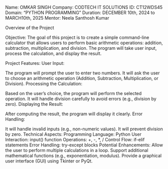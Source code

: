 Name: OMKAR SINGH
Company: CODTECH IT SOLUTIONS
ID: CT12WDS45
Domain: “PYTHON PROGRAMMING”
Duration: DECEMBER 10th, 2024 to MARCH10th, 2025
Mentor: Neela Santhosh Kumar

Overview of the Project 

Objective:
The goal of this project is to create a simple command-line calculator that allows users to perform basic arithmetic operations: addition, subtraction, multiplication, and division. The program will take user input, process the calculation, and display the result.

Project Features:
User Input:

The program will prompt the user to enter two numbers.
It will ask the user to choose an arithmetic operation (Addition, Subtraction, Multiplication, or Division).
Processing the Calculation:

Based on the user’s choice, the program will perform the selected operation.
It will handle division carefully to avoid errors (e.g., division by zero).
Displaying the Result:

After computing the result, the program will display it clearly.
Error Handling:

It will handle invalid inputs (e.g., non-numeric values).
It will prevent division by zero.
Technical Aspects:
Programming Language: Python
User Interaction: input() function
Operations: +, -, *, /
Control Flow: if-elif statements
Error Handling: try-except blocks
Potential Enhancements:
Allow the user to perform multiple calculations in a loop.
Support additional mathematical functions (e.g., exponentiation, modulus).
Provide a graphical user interface (GUI) using Tkinter or PyQt.


